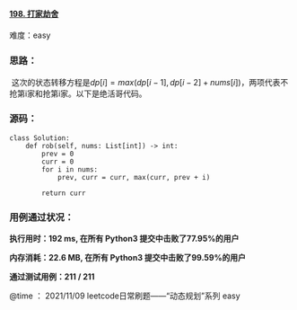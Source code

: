 #### [198. 打家劫舍](https://leetcode-cn.com/problems/house-robber/)

难度：easy

### **思路：**

​			这次的状态转移方程是$dp[i] = max(dp[i-1],dp[i-2]+nums[i])$，两项代表不抢第i家和抢第i家。以下是绝活哥代码。

### **源码：**

```
class Solution:
    def rob(self, nums: List[int]) -> int:
        prev = 0
        curr = 0
        for i in nums:
            prev, curr = curr, max(curr, prev + i)

        return curr

```



### **用例通过状况：**

**执行用时：192 ms, 在所有 Python3 提交中击败了77.95%的用户**

**内存消耗：22.6 MB, 在所有 Python3 提交中击败了99.59%的用户**

**通过测试用例：211 / 211**



@time ： 2021/11/09  leetcode日常刷题——“动态规划”系列  easy

